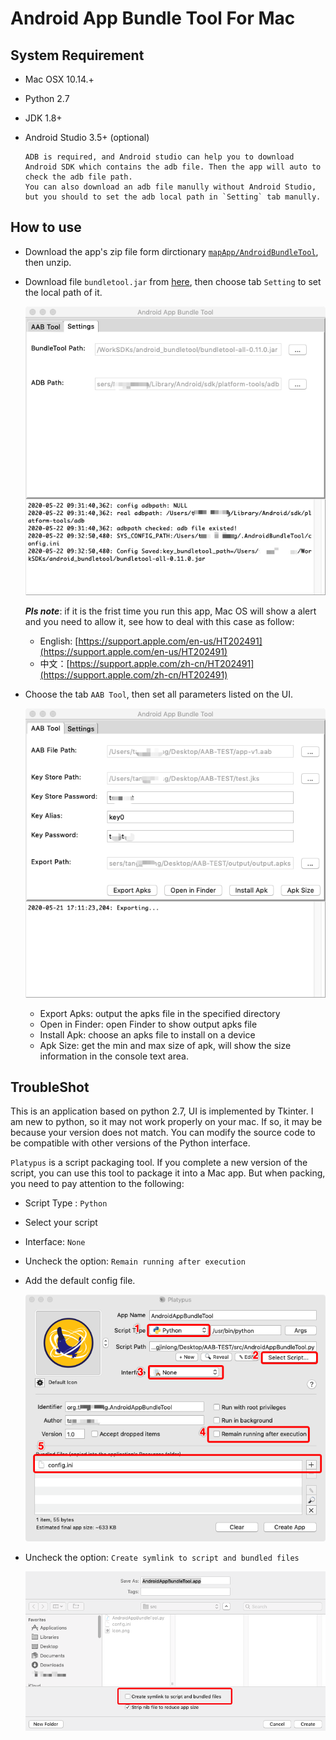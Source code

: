 # Android App Bundle Tool For Mac

## System Requirement
* Mac OSX 10.14.+
* Python 2.7
* JDK 1.8+
* Android Studio 3.5+ (optional)

	```
	ADB is required, and Android studio can help you to download Android SDK which contains the adb file. Then the app will auto to check the adb file path. 
	You can also download an adb file manully without Android Studio, but you should to set the adb local path in `Setting` tab manully.
	```
	

## How to use
* Download the app's zip file form dirctionary [`mapApp/AndroidBundleTool`](https://github.com/LazyBonesLZ/AndroidBundleTool/tree/master/macApp/AndroidAppBundleTool.zip), then unzip.
* Download file `bundletool.jar` from [here](https://github.com/google/bundletool/releases), then choose tab `Setting` to set the local path of it.

	![](pic/setting.png)
	
	***Pls note***: if it is the frist time you run this app, Mac OS will show a alert and you need to allow it, see how to deal with this case as follow:
	
	* English: [https://support.apple.com/en-us/HT202491](https://support.apple.com/en-us/HT202491)
	* 中文：[https://support.apple.com/zh-cn/HT202491](https://support.apple.com/zh-cn/HT202491)

* Choose the tab `AAB Tool`, then set all parameters listed on the UI.

	![](pic/aabtool.png)
	
	* Export Apks: output the apks file in the specified directory
	* Open in Finder: open Finder to show output apks file 
	* Install Apk: choose an apks file to install on a device
	* Apk Size: get the min and max size of apk, will show the size information in the console text area.

## TroubleShot
This is an application based on python 2.7, UI is implemented by Tkinter. I am new to python, so it may not work properly on your mac. If so, it may be because your version does not match. You can modify the source code to be compatible with other versions of the Python interface.

`Platypus` is a script packaging tool. If you complete a new version of the script, you can use this tool to package it into a Mac app. But when packing, you need to pay attention to the following: 

* Script Type : `Python`
* Select your script
* Interface: `None`
* Uncheck the option: `Remain running after execution`
* Add the default config file.

	![](pic/py2app1.png)

* Uncheck the option: `Create symlink to script and bundled files`

	![](pic/py2app2.png)
